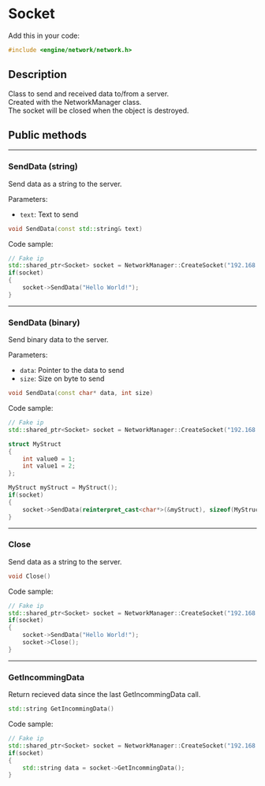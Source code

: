 # Socket

Add this in your code:
```cpp
#include <engine/network/network.h>
```

## Description

Class to send and received data to/from a server.<br>
Created with the NetworkManager class.<br>
The socket will be closed when the object is destroyed.

## Public methods

---
### SendData (string)
Send data as a string to the server.

Parameters:
- `text`: Text to send
```cpp
void SendData(const std::string& text)
```
Code sample:
```cpp
// Fake ip
std::shared_ptr<Socket> socket = NetworkManager::CreateSocket("192.168.1.10", 6004);
if(socket)
{
    socket->SendData("Hello World!");
}
```

---
### SendData (binary)
Send binary data to the server.

Parameters:
- `data`: Pointer to the data to send
- `size`: Size on byte to send
```cpp
void SendData(const char* data, int size)
```
Code sample:
```cpp
// Fake ip
std::shared_ptr<Socket> socket = NetworkManager::CreateSocket("192.168.1.10", 6004);

struct MyStruct
{
    int value0 = 1;
    int value1 = 2;
};

MyStruct myStruct = MyStruct();
if(socket)
{
    socket->SendData(reinterpret_cast<char*>(&myStruct), sizeof(MyStruct));
}
```

---
### Close
Send data as a string to the server.
```cpp
void Close()
```
Code sample:
```cpp
// Fake ip
std::shared_ptr<Socket> socket = NetworkManager::CreateSocket("192.168.1.10", 6004);
if(socket)
{
    socket->SendData("Hello World!");
    socket->Close();
}
```

---
### GetIncommingData
Return recieved data since the last GetIncommingData call.
```cpp
std::string GetIncommingData()
```
Code sample:
```cpp
// Fake ip
std::shared_ptr<Socket> socket = NetworkManager::CreateSocket("192.168.1.10", 6004);
if(socket)
{
    std::string data = socket->GetIncommingData();
}
```
